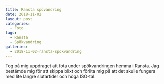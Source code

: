 ```yaml
---
title: Ransta spövandring
date: 2018-11-02
layout: post
categories:
  - Foto
tags:
  - Ransta
  - Spökvandring
galleries:
  - 2018-11-02-ransta-spokvandring
---
```


Tog på mig uppdraget att fota under spökvandringen hemma i Ransta. Jag bestämde mig för att skippa blixt och förlita mig på att det skulle fungera med lite längre slutartider och höga ISO-tal.
